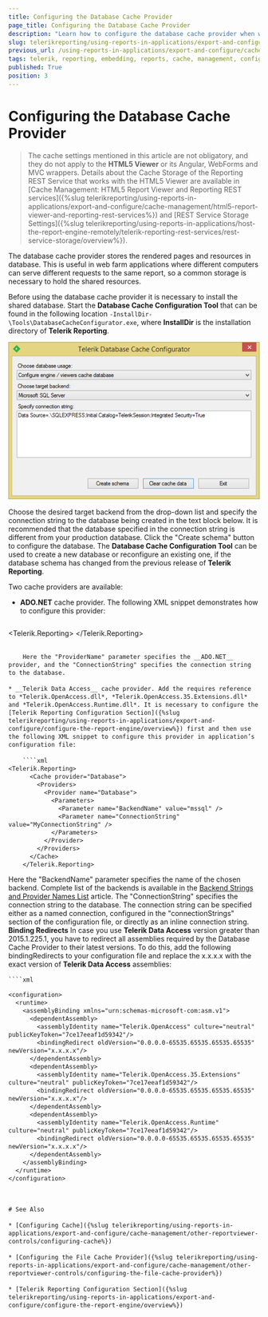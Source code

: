 ```yaml
---
title: Configuring the Database Cache Provider
page_title: Configuring the Database Cache Provider 
description: "Learn how to configure the database cache provider when working with Telerik Reporting."
slug: telerikreporting/using-reports-in-applications/export-and-configure/cache-management/other-reportviewer-controls/configuring-the-database-cache-provider
previous_url: /using-reports-in-applications/export-and-configure/cache-management/other-reportviewer-controls/configuring-the-database-cache-provider
tags: telerik, reporting, embedding, reports, cache, management, configuring, database, provider
published: True
position: 3
---
```


# Configuring the Database Cache Provider

> The cache settings mentioned in this article are not obligatory, and they do not apply to the __HTML5 Viewer__ or its Angular, WebForms and MVC wrappers. Details about the Cache Storage of the Reporting REST Service that works with the HTML5 Viewer are available in [Cache Management: HTML5 Report Viewer and Reporting REST services]({%slug telerikreporting/using-reports-in-applications/export-and-configure/cache-management/html5-report-viewer-and-reporting-rest-services%}) and [REST Service Storage Settings]({%slug telerikreporting/using-reports-in-applications/host-the-report-engine-remotely/telerik-reporting-rest-services/rest-service-storage/overview%}). 

The database cache provider stores the rendered pages and resources in database. This is useful in web farm applications where different computers can serve different requests to the same report, so a common storage is necessary to hold the shared resources. 

Before using the database cache provider it is necessary to install the shared database. Start the __Database Cache Configuration Tool__ that can be found in the following location `-InstallDir-\Tools\DatabaseCacheConfigurator.exe`, where __InstallDir__ is the installation directory of __Telerik Reporting__. 

  ![](images/SessionState/sessionmanagement3.png)

Choose the desired target backend from the drop-down list and specify the connection string to the database being created in the text block below. It is recommended that the database specified in the connection string is different from your production database. Click the "Create schema" button to configure the database. The __Database Cache Configuration Tool__ can be used to create a new database or reconfigure an existing one, if the database schema has changed from the previous release of __Telerik Reporting__. 

Two cache providers are available:

* __ADO.NET__ cache provider. The following XML snippet demonstrates how to configure this provider: 

	````xml
<Telerik.Reporting>
	  <Cache provider="ADO.NET">
		<Providers>
		  <Provider name="ADO.NET">
			<Parameters>
			  <Parameter name="ProviderName" value="System.Data.SqlClient" />
			  <Parameter name="ConnectionString" value="MyConnectionString" />
			</Parameters>
		  </Provider>
		</Providers>
	  </Cache>
	</Telerik.Reporting>
````

	Here the "ProviderName" parameter specifies the __ADO.NET__ provider, and the "ConnectionString" specifies the connection string to the database. 

* __Telerik Data Access__ cache provider. Add the requires reference to *Telerik.OpenAccess.dll*, *Telerik.OpenAccess.35.Extensions.dll* and *Telerik.OpenAccess.Runtime.dll*. It is necessary to configure the [Telerik Reporting Configuration Section]({%slug telerikreporting/using-reports-in-applications/export-and-configure/configure-the-report-engine/overview%}) first and then use the following XML snippet to configure this provider in application’s configuration file: 
    
	````xml
<Telerik.Reporting>
	  <Cache provider="Database">
		<Providers>
		  <Provider name="Database">
			<Parameters>
			  <Parameter name="BackendName" value="mssql" />
			  <Parameter name="ConnectionString" value="MyConnectionString" />
			</Parameters>
		  </Provider>
		</Providers>
	  </Cache>
	</Telerik.Reporting>
````

  Here the "BackendName" parameter specifies the name of the chosen backend. Complete list of the backends is available in the [Backend Strings and Provider Names List](http://docs.telerik.com/data-access/developers-guide/database-specifics/database-specifics-backend-strings-provider-names-list) article. The "ConnectionString" specifies the connection string to the database. The connection string can be specified either as a named connection, configured in the "connectionStrings" section of the configuration file, or directly as an inline connection string. __Binding Redirects__ In case you use __Telerik Data Access__ version greater than 2015.1.225.1, you have to redirect all assemblies required by the Database Cache Provider to their latest versions. To do this, add the following bindingRedirects to your configuration file and replace the x.x.x.x with the exact version of __Telerik Data Access__ assemblies: 
    
	````xml
<?xml version="1.0" encoding="utf-8" ?>
	<configuration>
	  <runtime>
		<assemblyBinding xmlns="urn:schemas-microsoft-com:asm.v1">
		  <dependentAssembly>
			<assemblyIdentity name="Telerik.OpenAccess" culture="neutral" publicKeyToken="7ce17eeaf1d59342"/>
			<bindingRedirect oldVersion="0.0.0.0-65535.65535.65535.65535" newVersion="x.x.x.x"/>
		  </dependentAssembly>
		  <dependentAssembly>
			<assemblyIdentity name="Telerik.OpenAccess.35.Extensions" culture="neutral" publicKeyToken="7ce17eeaf1d59342"/>
			<bindingRedirect oldVersion="0.0.0.0-65535.65535.65535.65535" newVersion="x.x.x.x"/>
		  </dependentAssembly>
		  <dependentAssembly>
			<assemblyIdentity name="Telerik.OpenAccess.Runtime" culture="neutral" publicKeyToken="7ce17eeaf1d59342"/>
			<bindingRedirect oldVersion="0.0.0.0-65535.65535.65535.65535" newVersion="x.x.x.x"/>
		  </dependentAssembly>
		</assemblyBinding>
	  </runtime>
	</configuration>
````


# See Also

* [Configuring Cache]({%slug telerikreporting/using-reports-in-applications/export-and-configure/cache-management/other-reportviewer-controls/configuring-cache%})

* [Configuring the File Cache Provider]({%slug telerikreporting/using-reports-in-applications/export-and-configure/cache-management/other-reportviewer-controls/configuring-the-file-cache-provider%})

* [Telerik Reporting Configuration Section]({%slug telerikreporting/using-reports-in-applications/export-and-configure/configure-the-report-engine/overview%})
